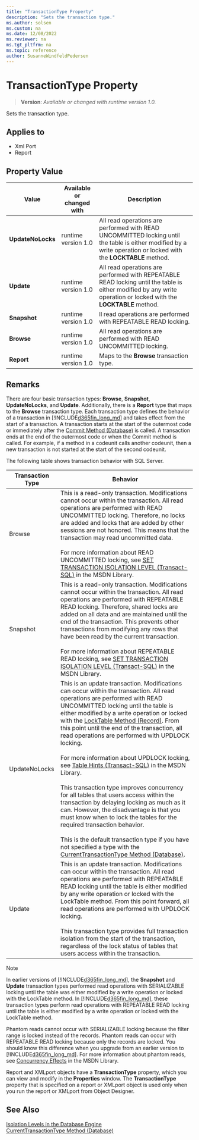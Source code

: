 ```yaml
---
title: "TransactionType Property"
description: "Sets the transaction type."
ms.author: solsen
ms.custom: na
ms.date: 12/08/2022
ms.reviewer: na
ms.tgt_pltfrm: na
ms.topic: reference
author: SusanneWindfeldPedersen
---
```

[//]: # (START>DO_NOT_EDIT)
[//]: # (IMPORTANT:Do not edit any of the content between here and the END>DO_NOT_EDIT.)
[//]: # (Any modifications should be made in the .xml files in the ModernDev repo.)
# TransactionType Property
> **Version**: _Available or changed with runtime version 1.0._

Sets the transaction type.

## Applies to
-   Xml Port
-   Report

## Property Value

|Value|Available or changed with|Description|
|-----------|-----------|---------------------------------------|
|**UpdateNoLocks**|runtime version 1.0|All read operations are performed with READ UNCOMMITTED locking until the table is either modified by a write operation or locked with the **LOCKTABLE** method.|
|**Update**|runtime version 1.0|All read operations are performed with REPEATABLE READ locking until the table is either modified by any write operation or locked with the **LOCKTABLE** method.|
|**Snapshot**|runtime version 1.0|ll read operations are performed with REPEATABLE READ locking.|
|**Browse**|runtime version 1.0|All read operations are performed with READ UNCOMMITTED locking.|
|**Report**|runtime version 1.0|Maps to the **Browse** transaction type.|

[//]: # (IMPORTANT: END>DO_NOT_EDIT)


## Remarks

There are four basic transaction types: **Browse**, **Snapshot**, **UpdateNoLocks**, and **Update**. Additionally, there is a **Report** type that maps to the **Browse** transaction type. Each transaction type defines the behavior of a transaction in [!INCLUDE[d365fin_long_md](../includes/d365fin_long_md.md)] and takes effect from the start of a transaction. A transaction starts at the start of the outermost code or immediately after the [Commit Method \(Database\)](../methods-auto/database/database-commit-method.md) is called. A transaction ends at the end of the outermost code or when the Commit method is called. For example, if a method in a codeunit calls another codeunit, then a new transaction is not started at the start of the second codeunit.  
  
The following table shows transaction behavior with SQL Server.  
  
|**Transaction Type**|**Behavior**|  
|--------------------------|------------------|  
|Browse|This is a read-only transaction. Modifications cannot occur within the transaction. All read operations are performed with READ UNCOMMITTED locking. Therefore, no locks are added and locks that are added by other sessions are not honored. This means that the transaction may read uncommitted data.<br /><br /> For more information about READ UNCOMMITTED locking, see [SET TRANSACTION ISOLATION LEVEL \(Transact-SQL\)](/sql/t-sql/statements/set-transaction-isolation-level-transact-sql) in the MSDN Library.|  
|Snapshot|This is a read-only transaction. Modifications cannot occur within the transaction. All read operations are performed with REPEATABLE READ locking. Therefore, shared locks are added on all data and are maintained until the end of the transaction. This prevents other transactions from modifying any rows that have been read by the current transaction.<br /><br /> For more information about REPEATABLE READ locking, see [SET TRANSACTION ISOLATION LEVEL \(Transact-SQL\)](/sql/t-sql/statements/set-transaction-isolation-level-transact-sql) in the MSDN Library.|  
|UpdateNoLocks|This is an update transaction. Modifications can occur within the transaction. All read operations are performed with READ UNCOMMITTED locking until the table is either modified by a write operation or locked with the [LockTable Method \(Record\)](../methods-auto/record/record-locktable-Method.md). From this point until the end of the transaction, all read operations are performed with UPDLOCK locking.<br /><br /> For more information about UPDLOCK locking, see [Table Hints \(Transact-SQL\)](/sql/t-sql/queries/hints-transact-sql-table) in the MSDN Library.<br /><br /> This transaction type improves concurrency for all tables that users access within the transaction by delaying locking as much as it can. However, the disadvantage is that you must know when to lock the tables for the required transaction behavior.<br /><br /> This is the default transaction type if you have not specified a type with the [CurrentTransactionType Method \(Database\)](../methods-auto/database/database-CurrentTransactionType-method.md).|  
|Update|This is an update transaction. Modifications can occur within the transaction. All read operations are performed with REPEATABLE READ locking until the table is either modified by any write operation or locked with the LockTable method. From this point forward, all read operations are performed with UPDLOCK locking.<br /><br /> This transaction type provides full transaction isolation from the start of the transaction, regardless of the lock status of tables that users access within the transaction.|  
  
> [!NOTE]  
> In earlier versions of [!INCLUDE[d365fin_long_md](../includes/d365fin_long_md.md)], the **Snapshot** and **Update** transaction types performed read operations with SERIALIZABLE locking until the table was either modified by a write operation or locked with the LockTable method. In [!INCLUDE[d365fin_long_md](../includes/d365fin_long_md.md)], these transaction types perform read operations with REPEATABLE READ locking until the table is either modified by a write operation or locked with the LockTable method.  
>  
> Phantom reads cannot occur with SERIALIZABLE locking because the filter range is locked instead of the records. Phantom reads can occur with REPEATABLE READ locking because only the records are locked. You should know this difference when you upgrade from an earlier version to [!INCLUDE[d365fin_long_md](../includes/d365fin_long_md.md)]. For more information about phantom reads, see [Concurrency Effects](/previous-versions/sql/sql-server-2008-r2/ms190805(v=sql.105)) in the MSDN Library.  
  
Report and XMLport objects have a **TransactionType** property, which you can view and modify in the **Properties** window. The **TransactionType** property that is specified on a report or XMLport object is used only when you run the report or XMLport from Object Designer.  
  
## See Also

[Isolation Levels in the Database Engine](/previous-versions/sql/sql-server-2008-r2/ms189122(v=sql.105))  
[CurrentTransactionType Method \(Database\)](../methods-auto/database/database-currenttransactiontype-method.md)